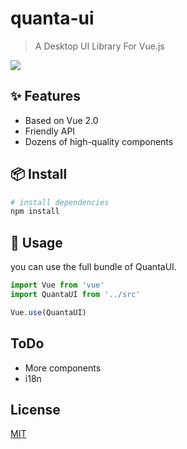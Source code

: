 # quanta-ui

> A Desktop UI Library For Vue.js

![](https://assets-1255751683.cos.ap-chengdu.myqcloud.com/quanta-ui-view.png)

## ✨ Features
- Based on Vue 2.0
- Friendly API
- Dozens of high-quality components

## 📦 Install

``` bash
# install dependencies
npm install
```

## 🔨 Usage

you can use the full bundle of QuantaUI.

``` javascript
import Vue from 'vue'
import QuantaUI from '../src'

Vue.use(QuantaUI)
```

## ToDo

- More components
- i18n

## License

[MIT](https://github.com/kaeyleo/quanta-ui/blob/dev/LICENSE)
